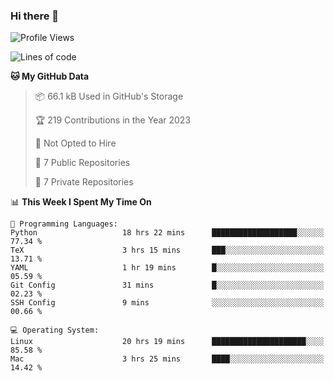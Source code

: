 ### Hi there 👋

<!--
**huayuan4396/huayuan4396** is a ✨ _special_ ✨ repository because its `README.md` (this file) appears on your GitHub profile.

Here are some ideas to get you started:

- 🔭 I’m currently working on ...
- 🌱 I’m currently learning ...
- 👯 I’m looking to collaborate on ...
- 🤔 I’m looking for help with ...
- 💬 Ask me about ...
- 📫 How to reach me: ...
- 😄 Pronouns: ...
- ⚡ Fun fact: ...
-->

<!--START_SECTION:waka-->
![Profile Views](http://img.shields.io/badge/Profile%20Views-0-blue)

![Lines of code](https://img.shields.io/badge/From%20Hello%20World%20I%27ve%20Written-187.1%20thousand%20lines%20of%20code-blue)

**🐱 My GitHub Data** 

> 📦 66.1 kB Used in GitHub's Storage 
 > 
> 🏆 219 Contributions in the Year 2023
 > 
> 🚫 Not Opted to Hire
 > 
> 📜 7 Public Repositories 
 > 
> 🔑 7 Private Repositories 
 > 
📊 **This Week I Spent My Time On** 

```text
💬 Programming Languages: 
Python                   18 hrs 22 mins      ███████████████████░░░░░░   77.34 % 
TeX                      3 hrs 15 mins       ███░░░░░░░░░░░░░░░░░░░░░░   13.71 % 
YAML                     1 hr 19 mins        █░░░░░░░░░░░░░░░░░░░░░░░░   05.59 % 
Git Config               31 mins             █░░░░░░░░░░░░░░░░░░░░░░░░   02.23 % 
SSH Config               9 mins              ░░░░░░░░░░░░░░░░░░░░░░░░░   00.66 % 

💻 Operating System: 
Linux                    20 hrs 19 mins      █████████████████████░░░░   85.58 % 
Mac                      3 hrs 25 mins       ████░░░░░░░░░░░░░░░░░░░░░   14.42 % 
```


<!--END_SECTION:waka-->
